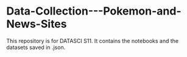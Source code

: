 # Data-Collection---Pokemon-and-News-Sites
This repository is for DATASCI S11. It contains the notebooks and the datasets saved in .json.
